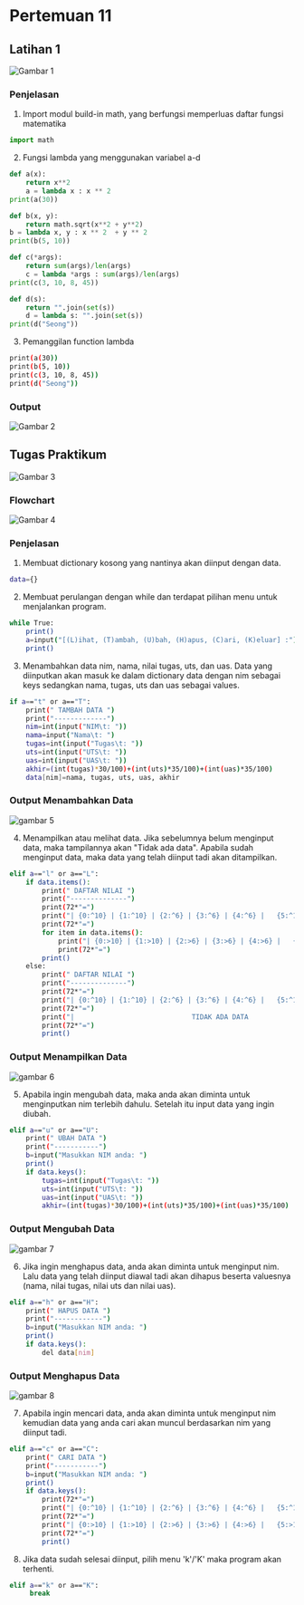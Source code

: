# Pertemuan 11
## Latihan 1

![Gambar 1](image/img1.jpeg)

### Penjelasan

1. Import modul build-in math, yang berfungsi memperluas daftar fungsi matematika
```python
import math
```
2. Fungsi lambda yang menggunakan variabel a-d
```py
def a(x):
    return x**2
    a = lambda x : x ** 2
print(a(30))

def b(x, y):
    return math.sqrt(x**2 + y**2)
b = lambda x, y : x ** 2  + y ** 2
print(b(5, 10))

def c(*args):
    return sum(args)/len(args)
    c = lambda *args : sum(args)/len(args)
print(c(3, 10, 8, 45))

def d(s):
    return "".join(set(s))
    d = lambda s: "".join(set(s))
print(d("Seong"))
```


3. Pemanggilan function lambda

```bash
print(a(30))
print(b(5, 10))
print(c(3, 10, 8, 45))
print(d("Seong"))
```

### Output
![Gambar 2](image/img2.png)

## Tugas Praktikum

![Gambar 3](image/img3.jpeg)

### Flowchart

![Gambar 4](image/flowchart.jpeg)

### Penjelasan

1. Membuat dictionary kosong yang nantinya akan diinput dengan data.
```bash
data={}
```

2. Membuat perulangan dengan while dan terdapat pilihan menu untuk menjalankan program.
```bash
while True:
    print()
    a=input("[(L)ihat, (T)ambah, (U)bah, (H)apus, (C)ari, (K)eluar] :")
    print()
```
3. Menambahkan data nim, nama, nilai tugas, uts, dan uas. Data yang diinputkan akan masuk ke dalam dictionary data dengan nim sebagai keys sedangkan nama, tugas, uts dan uas sebagai values.
```bash
if a=="t" or a=="T":
    print(" TAMBAH DATA ")
    print("-------------")
    nim=int(input("NIM\t: "))
    nama=input("Nama\t: ")
    tugas=int(input("Tugas\t: ")) 
    uts=int(input("UTS\t: "))
    uas=int(input("UAS\t: "))
    akhir=(int(tugas)*30/100)+(int(uts)*35/100)+(int(uas)*35/100)
    data[nim]=nama, tugas, uts, uas, akhir
```
### Output Menambahkan Data

![gambar 5](image/tambah.jpeg)

4. Menampilkan atau melihat data. Jika sebelumnya belum menginput data, maka tampilannya akan "Tidak ada data". Apabila sudah menginput data, maka data yang telah diinput tadi akan ditampilkan.
```bash
elif a=="l" or a=="L":
    if data.items():
        print(" DAFTAR NILAI ")
        print("--------------")
        print(72*"=")
        print("| {0:^10} | {1:^10} | {2:^6} | {3:^6} | {4:^6} |   {5:^12}  |".format("NIM", "NAMA", "TUGAS", "UTS", "UAS", "NILAI AKHIR"))
        print(72*"=")
        for item in data.items(): 
            print("| {0:>10} | {1:>10} | {2:>6} | {3:>6} | {4:>6} |   {5:>12}  |".format(nim, nama, tugas, uts, uas, akhir))
            print(72*"=")
        print()
    else:
        print(" DAFTAR NILAI ")
        print("--------------")
        print(72*"=")
        print("| {0:^10} | {1:^10} | {2:^6} | {3:^6} | {4:^6} |   {5:^12}  |".format("NIM", "NAMA", "TUGAS", "UTS", "UAS", "NILAI AKHIR"))
        print(72*"=")
        print("|                             TIDAK ADA DATA                           |")
        print(72*"=")
        print()
```
### Output Menampilkan Data

![gambar 6](image/tampil.jpeg)

5. Apabila ingin mengubah data, maka anda akan diminta untuk menginputkan nim terlebih dahulu. Setelah itu input data yang ingin diubah.
```bash
elif a=="u" or a=="U":
    print(" UBAH DATA ")
    print("-----------")
    b=input("Masukkan NIM anda: ")
    print()
    if data.keys():
        tugas=int(input("Tugas\t: ")) 
        uts=int(input("UTS\t: "))
        uas=int(input("UAS\t: "))
        akhir=(int(tugas)*30/100)+(int(uts)*35/100)+(int(uas)*35/100)
```
### Output Mengubah Data

![gambar 7](image/ubah.jpeg)

6. Jika ingin menghapus data, anda akan diminta untuk menginput nim. Lalu data yang telah diinput diawal tadi akan dihapus beserta valuesnya (nama, nilai tugas, nilai uts dan nilai uas).
```bash
elif a=="h" or a=="H":
    print(" HAPUS DATA ")
    print("------------")
    b=input("Masukkan NIM anda: ")
    print()
    if data.keys():
        del data[nim]
```
### Output Menghapus Data

![gambar 8](image/hapus.jpeg)

7. Apabila ingin mencari data, anda akan diminta untuk menginput nim kemudian data yang anda cari akan muncul berdasarkan nim yang diinput tadi.
```bash
elif a=="c" or a=="C":
    print(" CARI DATA ")
    print("-----------")
    b=input("Masukkan NIM anda: ")
    print()
    if data.keys():
        print(72*"=")
        print("| {0:^10} | {1:^10} | {2:^6} | {3:^6} | {4:^6} |   {5:^12}  |".format("NIM", "NAMA", "TUGAS", "UTS", "UAS", "NILAI AKHIR"))
        print(72*"=")
        print("| {0:>10} | {1:>10} | {2:>6} | {3:>6} | {4:>6} |   {5:>12}  |".format(nim, nama, tugas, uts, uas, akhir))
        print(72*"=")
        print()
```
8. Jika data sudah selesai diinput, pilih menu 'k'/'K' maka program akan terhenti.
```bash
elif a=="k" or a=="K":
     break
```